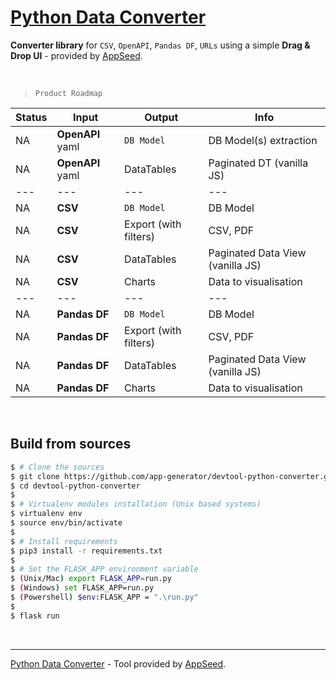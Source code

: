 # [Python Data Converter](https://github.com/app-generator/devtool-python-converter)

**Converter library** for `CSV`, `OpenAPI`, `Pandas DF`, `URLs` using a simple **Drag & Drop UI** - provided by [AppSeed](https://appseed.us/).

<br />

> `Product Roadmap`

| Status | Input | Output | Info | 
| --- | --- | --- | --- |
| NA | **OpenAPI** yaml | `DB Model` | DB Model(s) extraction  |
| NA | **OpenAPI** yaml | DataTables | Paginated DT (vanilla JS) |
| --- | --- | --- | --- |
| NA | **CSV** | `DB Model` | DB Model |
| NA | **CSV** | Export (with filters) | CSV, PDF  |
| NA | **CSV** | DataTables | Paginated Data View (vanilla JS) |
| NA | **CSV** | Charts | Data to visualisation  |
| --- | --- | --- | --- |
| NA | **Pandas DF** | `DB Model` | DB Model |
| NA | **Pandas DF** | Export (with filters) | CSV, PDF  |
| NA | **Pandas DF** | DataTables | Paginated Data View (vanilla JS) |
| NA | **Pandas DF** | Charts | Data to visualisation  |

<br />

## Build from sources

```bash
$ # Clone the sources
$ git clone https://github.com/app-generator/devtool-python-converter.git
$ cd devtool-python-converter
$
$ # Virtualenv modules installation (Unix based systems)
$ virtualenv env
$ source env/bin/activate
$
$ # Install requirements
$ pip3 install -r requirements.txt
$
$ # Set the FLASK_APP environment variable
$ (Unix/Mac) export FLASK_APP=run.py
$ (Windows) set FLASK_APP=run.py
$ (Powershell) $env:FLASK_APP = ".\run.py"
$
$ flask run 
```

<br />

---
[Python Data Converter](https://github.com/app-generator/devtool-python-converter) - Tool provided by [AppSeed](https://appseed.us).
